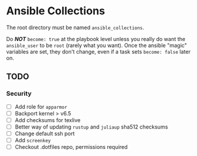 # Ansible Collections

The root directory must be named `ansible_collections`.

Do ***NOT*** `become: true` at the playbook level unless you really do want the `ansible_user` to be `root` (rarely what you want). Once the ansible "magic" variables are set, they don't change, even if a task sets `become: false` later on.

## TODO

### Security

- [ ] Add role for `apparmor`
- [ ] Backport kernel > v6.5
- [ ] Add checksums for texlive
- [ ] Better way of updating `rustup` and `juliaup` sha512 checksums
- [ ] Change default ssh port
- [ ] Add `screenkey`
- [ ] Checkout .dotfiles repo, permissions required
